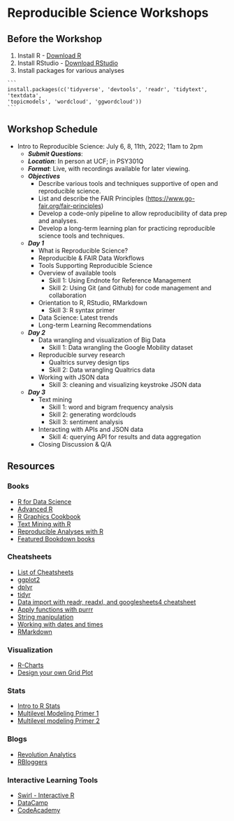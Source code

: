 # Reproducible Science Workshops

## Before the Workshop

  1. Install R
    - [Download R](https://cran.r-project.org/)
  2. Install RStudio
    - [Download RStudio](https://www.rstudio.com/products/rstudio/download/)
  3. Install packages for various analyses
  
    ```
    install.packages(c('tidyverse', 'devtools', 'readr', 'tidytext', 'textdata',
    'topicmodels', 'wordcloud', 'ggwordcloud'))
    ```

## Workshop Schedule
 
  - Intro to Reproducible Science: July 6, 8, 11th, 2022; 11am to 2pm
    - ***Submit Questions***: 
    - ***Location***: In person at UCF; in PSY301Q
    - ***Format***: Live, with recordings available for later viewing.
    - ***Objectives***
      - Describe various tools and techniques supportive of open and reproducible science.
      - List and describe the FAIR Principles (https://www.go-fair.org/fair-principles)
      - Develop a code-only pipeline to allow reproducibility of data prep and analyses.
      - Develop a long-term learning plan for practicing reproducible science tools and techniques.
    - ***Day 1***
      - What is Reproducible Science?
      - Reproducible & FAIR Data Workflows
      - Tools Supporting Reproducible Science
      - Overview of available tools
        - Skill 1: Using Endnote for Reference Management
        - Skill 2: Using Git (and Github) for code management and collaboration
      - Orientation to R, RStudio, RMarkdown
        - Skill 3: R syntax primer
      - Data Science: Latest trends
      - Long-term Learning Recommendations
    - ***Day 2***
      - Data wrangling and visualization of Big Data
        - Skill 1: Data wrangling the Google Mobility dataset
      - Reproducible survey research
        - Qualtrics survey design tips
        - Skill 2:  Data wrangling Qualtrics data
      - Working with JSON data
        - Skill 3: cleaning and visualizing keystroke JSON data
    - ***Day 3***
      - Text mining
        - Skill 1: word and bigram frequency analysis
        - Skill 2: generating wordclouds
        - Skill 3: sentiment analysis
      - Interacting with APIs and JSON data
        - Skill 4: querying API for results and data aggregation
      - Closing Discussion & Q/A

## Resources

### Books

  - [R for Data Science](https://r4ds.had.co.nz/)
  - [Advanced R](https://adv-r.hadley.nz/index.html)
  - [R Graphics Cookbook](http://www.cookbook-r.com/)
  - [Text Mining with R](https://www.tidytextmining.com/)
  - [Reproducible Analyses with R](https://nceas.github.io/sasap-training/materials/reproducible_research_in_r_fairbanks/)
  - [Featured Bookdown books](https://bookdown.org/)

### Cheatsheets

  - [List of Cheatsheets](https://www.rstudio.com/resources/cheatsheets/)
  - [ggplot2](https://raw.githubusercontent.com/rstudio/cheatsheets/main/data-visualization.pdf)
  - [dplyr](https://raw.githubusercontent.com/rstudio/cheatsheets/main/data-transformation.pdf)
  - [tidyr](https://raw.githubusercontent.com/rstudio/cheatsheets/main/tidyr.pdf)
  - [Data import with readr, readxl, and googlesheets4 cheatsheet](https://raw.githubusercontent.com/rstudio/cheatsheets/main/data-import.pdf)
  - [Apply functions with purrr](https://raw.githubusercontent.com/rstudio/cheatsheets/main/purrr.pdf)
  - [String manipulation](https://raw.githubusercontent.com/rstudio/cheatsheets/main/strings.pdf)
  - [Working with dates and times](https://raw.githubusercontent.com/rstudio/cheatsheets/main/lubridate.pdf)
  - [RMarkdown](https://raw.githubusercontent.com/rstudio/cheatsheets/main/rmarkdown.pdf)

### Visualization

  - [R-Charts](https://r-charts.com/)
  - [Design your own Grid Plot](https://cran.r-project.org/web/packages/cowplot/vignettes/introduction.html)
  
### Stats
  - [Intro to R Stats](https://www.cyclismo.org/tutorial/R/)
  - [Multilevel Modeling Primer 1](https://quantdev.ssri.psu.edu/tutorials/r-bootcamp-introduction-multilevel-model-and-interactions)
  - [Multilevel modeling Primer 2](https://rpubs.com/rslbliss/r_mlm_ws)

### Blogs

  - [Revolution Analytics](https://blog.revolutionanalytics.com/)
  - [RBloggers](https://www.r-bloggers.com/)

### Interactive Learning Tools
  - [Swirl - Interactive R](https://swirlstats.com/)
  - [DataCamp](https://www.datacamp.com/courses/free-introduction-to-r)
  - [CodeAcademy](https://www.codecademy.com/catalog/language/r)